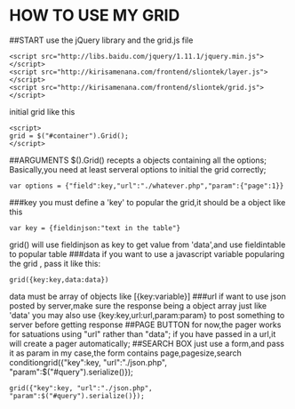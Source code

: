 # HOW TO USE MY GRID
##START
use the jQuery library and the grid.js file
```
<script src="http://libs.baidu.com/jquery/1.11.1/jquery.min.js"></script>
<script src="http://kirisamenana.com/frontend/sliontek/layer.js"></script>
<script src="http://kirisamenana.com/frontend/sliontek/grid.js"></script>
```
initial grid like this
```
<script>
grid = $("#container").Grid();
</script>
```
##ARGUMENTS
$().Grid() recepts a objects containing all the options;
Basically,you need at least serveral options to initial the grid correctly;
```
var options = {"field":key,"url":"./whatever.php","param":{"page":1}}
```
###key
you must define a 'key' to popular the grid,it should be a object like this
```
var key = {fieldinjson:"text in the table"}
```
grid() will use fieldinjson as key to get value from 'data',and use fieldintable to popular table 
###data
if you want to use a javascript variable popularing the grid , pass it like this:
```
grid({key:key,data:data})
```
data must be array of objects like [{key:variable}]
###url
if want to use json posted by server,make sure the response being a object array just like 'data'
you may also use {key:key,url:url,param:param} to post something to server before getting response
##PAGE BUTTON
for now,the pager works for satuations using "url" rather than "data";
if you have passed in a url,it will create a pager automatically;
##SEARCH BOX
just use a form,and pass it as param
in my case,the form contains page,pagesize,search conditiongrid({"key":key, "url":"./json.php", "param":$("#query").serialize()});
```
grid({"key":key, "url":"./json.php", "param":$("#query").serialize()});
```
